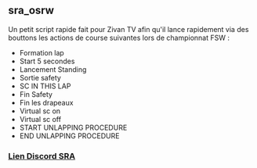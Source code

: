 ## sra_osrw

Un petit script rapide fait pour Zivan TV afin qu'il lance rapidement via des bouttons les actions de course suivantes lors de championnat FSW :

- Formation lap
- Start 5 secondes
- Lancement Standing
- Sortie safety
- SC IN THIS LAP
- Fin Safety
- Fin les drapeaux
- Virtual sc on
- Virtual sc off
- START UNLAPPING PROCEDURE
- END UNLAPPING PROCEDURE

### [Lien Discord SRA](https://discord.gg/zGwTtpCqCF)


